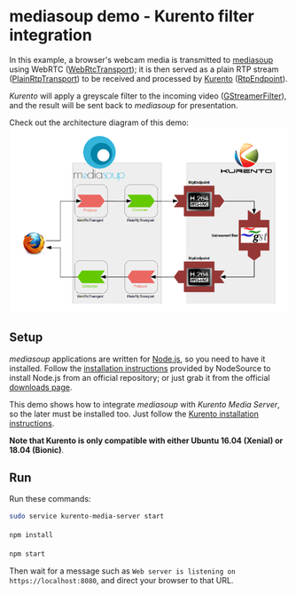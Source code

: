 # mediasoup demo - Kurento filter integration

In this example, a browser's webcam media is transmitted to [mediasoup](https://mediasoup.org/) using WebRTC ([WebRtcTransport](https://mediasoup.org/documentation/v3/mediasoup/api/#WebRtcTransport)); it is then served as a plain RTP stream ([PlainRtpTransport](https://mediasoup.org/documentation/v3/mediasoup/api/#PlainRtpTransport)) to be received and processed by [Kurento](https://www.kurento.org/) ([RtpEndpoint](https://doc-kurento.readthedocs.io/en/stable/_static/client-jsdoc/module-elements.RtpEndpoint.html)).

*Kurento* will apply a greyscale filter to the incoming video ([GStreamerFilter](https://doc-kurento.readthedocs.io/en/stable/_static/client-jsdoc/module-filters.GStreamerFilter.html)), and the result will be sent back to *mediasoup* for presentation.

Check out the architecture diagram of this demo:
![image](diagram.png)



## Setup

*mediasoup* applications are written for [Node.js](https://nodejs.org/), so you need to have it installed. Follow the [installation instructions](https://github.com/nodesource/distributions/blob/master/README.md) provided by NodeSource to install Node.js from an official repository; or just grab it from the official [downloads page](https://nodejs.org/en/download/).

This demo shows how to integrate *mediasoup* with *Kurento Media Server*, so the later must be installed too. Just follow the [Kurento installation instructions](https://doc-kurento.readthedocs.io/en/stable/user/installation.html#local-installation).

**Note that Kurento is only compatible with either Ubuntu 16.04 (Xenial) or 18.04 (Bionic)**.



## Run

Run these commands:

```sh
sudo service kurento-media-server start

npm install

npm start
```

Then wait for a message such as `Web server is listening on https://localhost:8080`, and direct your browser to that URL.
